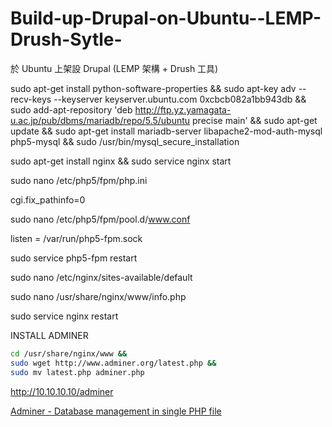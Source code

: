 Build-up-Drupal-on-Ubuntu--LEMP-Drush-Sytle-
============================================

於 Ubuntu 上架設 Drupal (LEMP 架構 + Drush 工具)


sudo apt-get install python-software-properties && 
sudo apt-key adv --recv-keys --keyserver keyserver.ubuntu.com 0xcbcb082a1bb943db && 
sudo add-apt-repository 'deb http://ftp.yz.yamagata-u.ac.jp/pub/dbms/mariadb/repo/5.5/ubuntu precise main' && 
sudo apt-get update && 
sudo apt-get install mariadb-server libapache2-mod-auth-mysql php5-mysql && 
sudo /usr/bin/mysql_secure_installation

sudo apt-get install nginx &&
sudo service nginx start 


sudo nano /etc/php5/fpm/php.ini

cgi.fix_pathinfo=0

sudo nano /etc/php5/fpm/pool.d/www.conf

listen = /var/run/php5-fpm.sock

sudo service php5-fpm restart


sudo nano /etc/nginx/sites-available/default


sudo nano /usr/share/nginx/www/info.php

sudo service nginx restart


INSTALL ADMINER
```bash
cd /usr/share/nginx/www &&
sudo wget http://www.adminer.org/latest.php && 
sudo mv latest.php adminer.php
```
http://10.10.10.10/adminer

[Adminer - Database management in single PHP file](http://www.adminer.org/)
